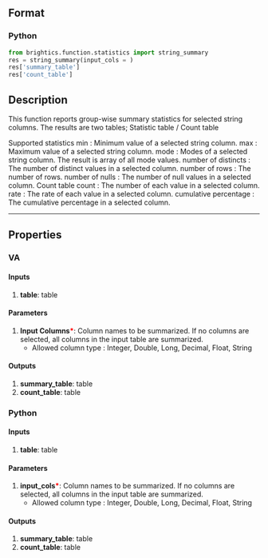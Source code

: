 ## Format
### Python
```python
from brightics.function.statistics import string_summary
res = string_summary(input_cols = )
res['summary_table']
res['count_table']
```

## Description
This function reports group-wise summary statistics for selected string columns. The results are two tables; Statistic table / Count table

Supported statistics
min : Minimum value of a selected string column. 
max : Maximum value of a selected string column.
mode : Modes of a selected string column. The result is array of all mode values.
number of distincts : The number of distinct values in a selected column.
number of rows : The number of rows.
number of nulls : The number of null values in a selected column.
Count table
count : The number of each value in a selected column.
rate : The rate of each value in a selected column.
cumulative percentage : The cumulative percentage in a selected column.

---

## Properties
### VA
#### Inputs
1. **table**: table

#### Parameters
1. **Input Columns**<b style="color:red">*</b>: Column names to be summarized. If no columns are selected, all columns in the input table are summarized.
   - Allowed column type : Integer, Double, Long, Decimal, Float, String

#### Outputs
1. **summary_table**: table
2. **count_table**: table

### Python
#### Inputs
1. **table**: table

#### Parameters
1. **input_cols**<b style="color:red">*</b>: Column names to be summarized. If no columns are selected, all columns in the input table are summarized.
   - Allowed column type : Integer, Double, Long, Decimal, Float, String

#### Outputs
1. **summary_table**: table
2. **count_table**: table

